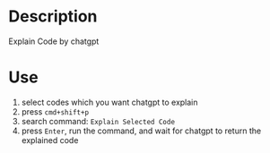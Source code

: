 # Description

Explain Code by chatgpt

# Use

1. select codes which you want chatgpt to explain
2. press `cmd+shift+p`
3. search command: `Explain Selected Code`
4. press `Enter`, run the command, and wait for chatgpt to return the explained code